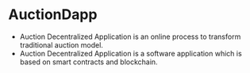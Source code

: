 # AuctionDapp
- Auction Decentralized Application is an online process to transform traditional auction model. 
- Auction Decentralized Application is a software application which is based on smart contracts and blockchain.

